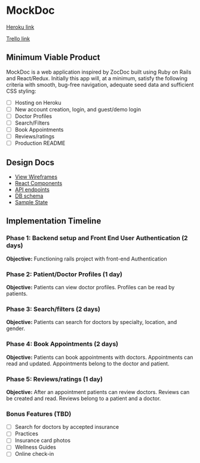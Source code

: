 # MockDoc

[Heroku link][heroku]

[Trello link][trello]

[heroku]: https://mockdoc.herokuapp.com/
[trello]: https://trello.com/b/fHRjMOxC/zocdoc-clone

## Minimum Viable Product

MockDoc is a web application inspired by ZocDoc built using Ruby on Rails and React/Redux. Initially this app will, at a minimum, satisfy the following criteria with smooth, bug-free navigation, adequate seed data and sufficient CSS styling:

- [ ] Hosting on Heroku
- [ ] New account creation, login, and guest/demo login
- [ ] Doctor Profiles
- [ ] Search/Filters
- [ ] Book Appointments
- [ ] Reviews/ratings
- [ ] Production README

## Design Docs

- [View Wireframes][wireframes]
- [React Components][components]
- [API endpoints][api-endpoints]
- [DB schema][schema]
- [Sample State][sample-state]

[wireframes]: wireframes
[components]: component-hierarchy.md
[sample-state]: sample-state.md
[api-endpoints]: api-endpoints.md
[schema]: schema.md

## Implementation Timeline

### Phase 1: Backend setup and Front End User Authentication (2 days)

**Objective:** Functioning rails project with front-end Authentication

### Phase 2: Patient/Doctor Profiles  (1 day)

**Objective:** Patients can view doctor profiles. Profiles can be read by patients.

### Phase 3: Search/filters (2 days)

**Objective:** Patients can search for doctors by specialty, location, and gender.

### Phase 4: Book Appointments (2 days)

**Objective:** Patients can book appointments with doctors. Appointments can read and updated. Appointments belong to the doctor and patient.

### Phase 5: Reviews/ratings (1 day)

**Objective:** After an appointment patients can review doctors. Reviews can be created and read. Reviews belong to a patient and a doctor.

### Bonus Features (TBD)

- [ ] Search for doctors by accepted insurance
- [ ] Practices
- [ ] Insurance card photos
- [ ] Wellness Guides
- [ ] Online check-in
